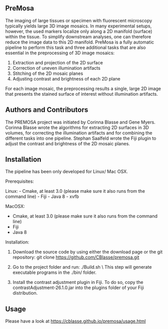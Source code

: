 PreMosa
------------------------
The imaging of large tissues or specimen with fluorescent microscopy typically yields large 3D image mosaics. In many experimental setups, however, the used markers localize only along a 2D manifold (surface) within the tissue. To simplify downstream analyses, one can therefore reduce the image data to this 2D manifold. PreMosa is a fully automatic pipeline to perform this task and three additional tasks that are also essential in the preprocessing of 3D image mosaics:

1) Extraction and projection of the 2D surface
2) Correction of uneven illumination artifacts
3) Stitching of the 2D mosaic planes
4) Adjusting contrast and brightness of each 2D plane

For each image mosaic, the preprocessing results a single, large 2D image that presents the stained surface of interest without illumination artifacts.

Authors and Contributors
-------------------------

The PREMOSA project was initiated by Corinna Blasse and Gene Myers. Corinna Blasse wrote the algorithms for extracting 2D surfaces in 3D volumes, for correcting the illumination artifacts and for combining the different tasks into one pipeline. Stephan Saalfeld wrote the Fiji plugin to adjust the contrast and brightness of the 2D mosaic planes.

Installation
-------------------------

The pipeline has been only developed for Linux/ Mac OSX.

Prerequisites:

Linux:
	- Cmake, at least 3.0 (please make sure it also runs from the command line) 
	- Fiji
	- Java 8
	- xvfb

MacOSX:
  - Cmake, at least 3.0 (please make sure it also runs from the command line) 
  - Fiji 
  - Java 8

Installation:

1) Download the source code by using either the download page or the git repository: git clone https://github.com/CBlasse/premosa.git

2) Go to the project folder and run: ./Build.sh \\
This step will generate executable programs in the ./bin/ folder. 

3) Install the contrast adjustment plugin in Fiji. To do so, copy the contrastAdjustment-26.1.0.jar into the plugins folder of your Fiji distribution.



Usage
-------------------------
Please have a look at https://cblasse.github.io/premosa/usage.html